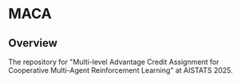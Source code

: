 # MACA

## Overview

The repository for "Multi-level Advantage Credit Assignment for Cooperative Multi-Agent Reinforcement Learning" at AISTATS 2025.
